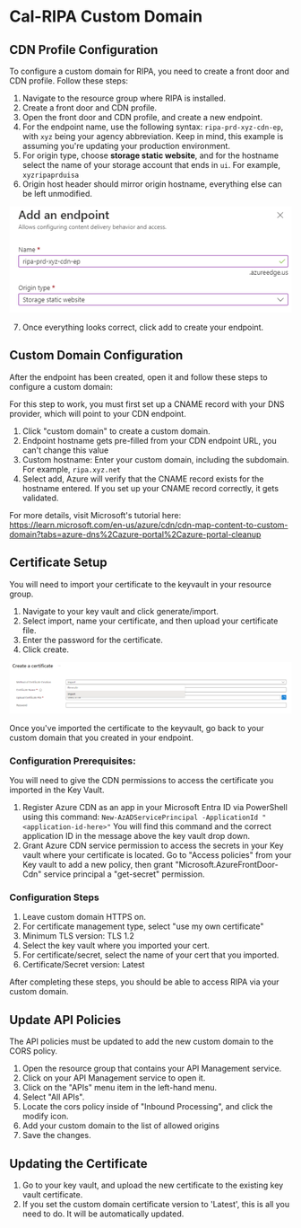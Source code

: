 # Cal-RIPA Custom Domain

## CDN Profile Configuration

To configure a custom domain for RIPA, you need to create a front door and CDN profile. Follow these steps:

1. Navigate to the resource group where RIPA is installed.
2. Create a front door and CDN profile.
3. Open the front door and CDN profile, and create a new endpoint.
4. For the endpoint name, use the following syntax: `ripa-prd-xyz-cdn-ep`, with `xyz` being your agency abbreviation. Keep in mind, this example is assuming you're updating your production environment.
5. For origin type, choose **storage static website**, and for the hostname select the name of your storage account that ends in `ui`. For example, `xyzripaprduisa`
6. Origin host header should mirror origin hostname, everything else can be left unmodified.

![Endpoint Creation Example](./assets/RIPA-CUSTOM-DOMAIN-01.png)

7. Once everything looks correct, click add to create your endpoint.

## Custom Domain Configuration

After the endpoint has been created, open it and follow these steps to configure a custom domain:

For this step to work, you must first set up a CNAME record with your DNS provider, which will point to your CDN endpoint.

1. Click "custom domain" to create a custom domain.
2. Endpoint hostname gets pre-filled from your CDN endpoint URL, you can't change this value
3. Custom hostname: Enter your custom domain, including the subdomain. For example, `ripa.xyz.net`
4. Select add, Azure will verify that the CNAME record exists for the hostname entered. If you set up your CNAME record correctly, it gets validated.

For more details, visit Microsoft's tutorial here: https://learn.microsoft.com/en-us/azure/cdn/cdn-map-content-to-custom-domain?tabs=azure-dns%2Cazure-portal%2Cazure-portal-cleanup

## Certificate Setup

You will need to import your certificate to the keyvault in your resource group.

1. Navigate to your key vault and click generate/import.
2. Select import, name your certificate, and then upload your certificate file.
3. Enter the password for the certificate.
4. Click create.

![Cert Import Example](./assets/RIPA-CUSTOM-DOMAIN-02.png)

Once you've imported the certificate to the keyvault, go back to your custom domain that you created in your endpoint.

### Configuration Prerequisites:

You will need to give the CDN permissions to access the certificate you imported in the Key Vault.

1. Register Azure CDN as an app in your Microsoft Entra ID via PowerShell using this command: `New-AzADServicePrincipal -ApplicationId "<application-id-here>"` You will find this command and the correct application ID in the message above the key vault drop down.
2. Grant Azure CDN service permission to access the secrets in your Key vault where your certificate is located. Go to "Access policies" from your Key vault to add a new policy, then grant "Microsoft.AzureFrontDoor-Cdn" service principal a "get-secret" permission.

### Configuration Steps

1. Leave custom domain HTTPS on.
2. For certificate management type, select "use my own certificate"
3. Minimum TLS version: TLS 1.2
4. Select the key vault where you imported your cert.
5. For certificate/secret, select the name of your cert that you imported.
6. Certificate/Secret version: Latest

After completing these steps, you should be able to access RIPA via your custom domain.

## Update API Policies

The API policies must be updated to add the new custom domain to the CORS policy.

1. Open the resource group that contains your API Management service.
2. Click on your API Management service to open it.
3. Click on the "APIs" menu item in the left-hand menu.
4. Select "All APIs".
5. Locate the cors policy inside of "Inbound Processing", and click the modify icon.
6. Add your custom domain to the list of allowed origins
7. Save the changes.

## Updating the Certificate

1. Go to your key vault, and upload the new certificate to the existing key vault certificate.
2. If you set the custom domain certificate version to 'Latest', this is all you need to do. It will be automatically updated.
